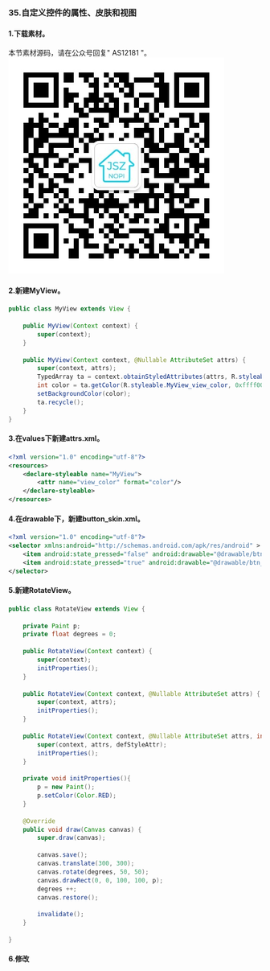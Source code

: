 ### 35.自定义控件的属性、皮肤和视图
#### 1.下载素材。
本节素材源码，请在公众号回复" AS12181 "。
![title](https://raw.githubusercontent.com/JSZNopi/JSZImage/master/gitnote/2019/10/30/WXCODE-1572446034519.jpeg)

#### 2.新建MyView。
```java
public class MyView extends View {

    public MyView(Context context) {
        super(context);
    }

    public MyView(Context context, @Nullable AttributeSet attrs) {
        super(context, attrs);
        TypedArray ta = context.obtainStyledAttributes(attrs, R.styleable.MyView);
        int color = ta.getColor(R.styleable.MyView_view_color, 0xffff0000);
        setBackgroundColor(color);
        ta.recycle();
    }
}
```
#### 3.在values下新建attrs.xml。
```xml
<?xml version="1.0" encoding="utf-8"?>
<resources>
    <declare-styleable name="MyView">
        <attr name="view_color" format="color"/>
    </declare-styleable>
</resources>
```

#### 4.在drawable下，新建button_skin.xml。
```xml
<?xml version="1.0" encoding="utf-8"?>
<selector xmlns:android="http://schemas.android.com/apk/res/android" >
    <item android:state_pressed="false" android:drawable="@drawable/btn_normal"></item>
    <item android:state_pressed="true" android:drawable="@drawable/btn_pressed"></item>
</selector>
```

#### 5.新建RotateView。
```java
public class RotateView extends View {

    private Paint p;
    private float degrees = 0;

    public RotateView(Context context) {
        super(context);
        initProperties();
    }

    public RotateView(Context context, @Nullable AttributeSet attrs) {
        super(context, attrs);
        initProperties();
    }

    public RotateView(Context context, @Nullable AttributeSet attrs, int defStyleAttr) {
        super(context, attrs, defStyleAttr);
        initProperties();
    }

    private void initProperties(){
        p = new Paint();
        p.setColor(Color.RED);
    }

    @Override
    public void draw(Canvas canvas) {
        super.draw(canvas);

        canvas.save();
        canvas.translate(300, 300);
        canvas.rotate(degrees, 50, 50);
        canvas.drawRect(0, 0, 100, 100, p);
        degrees ++;
        canvas.restore();

        invalidate();
    }

}
```

#### 6.修改
